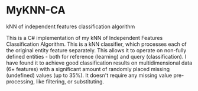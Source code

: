 # MyKNN-CA
kNN of independent features classification algorithm

This is a C# implementation of my kNN of Independent Features Classification Algorithm.
This is a kNN classifier, which processes each of the original entity feature separately. This allows it to operate on non-fully defined entities - both for reference (learning) and query (classification). I have found it to achieve good classification results on multidimensional data (6+ features) with a significant amount of randomly placed missing (undefined) values (up to 35%). It doesn't require any missing value pre-processing, like filtering, or substituting.
